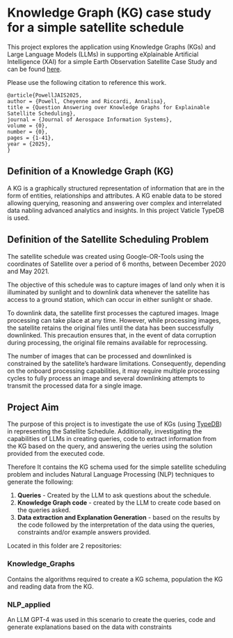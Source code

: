 # Knowledge Graph (KG) case study for a simple satellite schedule
This project explores the application using Knowledge Graphs (KGs) and Large Language Models (LLMs) in supporting eXplainable Artificial Intelligence (XAI) for a simple Earth Observation Satellite Case Study and can be found [here](https://github.com/strath-ace-labs/smart-xai/tree/main/Earth_Observation_Satellite_Case_Study). 

Please use the following citation to reference this work.

```
@article{PowellJAIS2025,
author = {Powell, Cheyenne and Riccardi, Annalisa},
title = {Question Answering over Knowledge Graphs for Explainable Satellite Scheduling},
journal = {Journal of Aerospace Information Systems},
volume = {0},
number = {0},
pages = {1-41},
year = {2025},
}
```


## Definition of a Knowledge Graph (KG)
A KG is a graphically structured representation of information that are in the form of entities, relationships and attributes. A KG enable data to be stored allowing querying, reasoning and answering over complex and interrelated data nabling advanced analytics and insights.
In this project Vaticle TypeDB is used.

## Definition of the Satellite Scheduling Problem
The satellite schedule was created using Google-OR-Tools using the coordinates of Satellite over a period 
of 6 months, between December 2020 and May 2021.

The objective of this schedule was to capture images of land only when it is illuminated by sunlight and to downlink data whenever the satellite has access to a ground station, which can occur in either sunlight or shade.

To downlink data, the satellite first processes the captured images. Image processing can take place at any time. However, while processing images, the satellite retains the original files until the data has been successfully downlinked. This precaution ensures that, in the event of data corruption during processing, the original file remains available for reprocessing.

The number of images that can be processed and downlinked is constrained by the satellite’s hardware limitations. Consequently, depending on the onboard processing capabilities, it may require multiple processing cycles to fully process an image and several downlinking attempts to transmit the processed data for a single image.

## Project Aim

The purpose of this project is to investigate the use of KGs (using [TypeDB](https://typedb.com/docs/home/)) in representing the Satellite Schedule.
Additionally, investigating the capabilities of LLMs in creating queries, code to extract information from the KG based on the query, and answering the ueries using the solution provided from the executed code.

Therefore
It contains the KG schema used for the simple satellite scheduling problem and includes Natural Language Processing (NLP) techniques to generate the following:
   1. **Queries** - Created by the LLM to ask questions about the schedule.
   2. **Knowledge Graph code** - created by the LLM to create code based on the queries asked.
   3. **Data extraction and Explanation Generation** - based on the results by the code followed by the interpretation of the data using the queries, constraints and/or example answers provided.
   



Located in this folder are 2 repositories:


### Knowledge_Graphs
Contains the algorithms required to create a KG schema, population the KG and reading data from the KG.
### NLP_applied 
An LLM GPT-4 was used in this scenario to create the queries, code and generate explanations based on the data with constraints


 